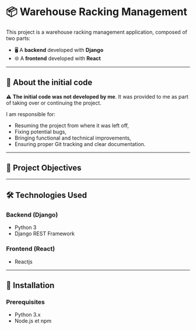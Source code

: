 # 📦 Warehouse Racking Management

This project is a warehouse racking management application, composed of two parts:
- 🖥️ A **backend** developed with **Django**
- 🌐 A **frontend** developed with **React**

---

## 📝 About the initial code

⚠️ **The initial code was not developed by me**. It was provided to me as part of taking over or continuing the project.

I am responsible for:
- Resuming the project from where it was left off,
- Fixing potential bugs,
- Bringing functional and technical improvements,
- Ensuring proper Git tracking and clear documentation.

---

## 🚀 Project Objectives



---

## 🛠️ Technologies Used

### Backend (Django)
- Python 3
- Django REST Framework

### Frontend (React)
- Reactjs

---

## 🔧 Installation

### Prerequisites
- Python 3.x
- Node.js et npm
